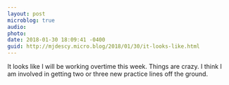```yaml
---
layout: post
microblog: true
audio: 
photo: 
date: 2018-01-30 18:09:41 -0400
guid: http://mjdescy.micro.blog/2018/01/30/it-looks-like.html
---
```

It looks like I will be working overtime this week. Things are crazy. I think I am involved in getting two or three new practice lines off the ground.
